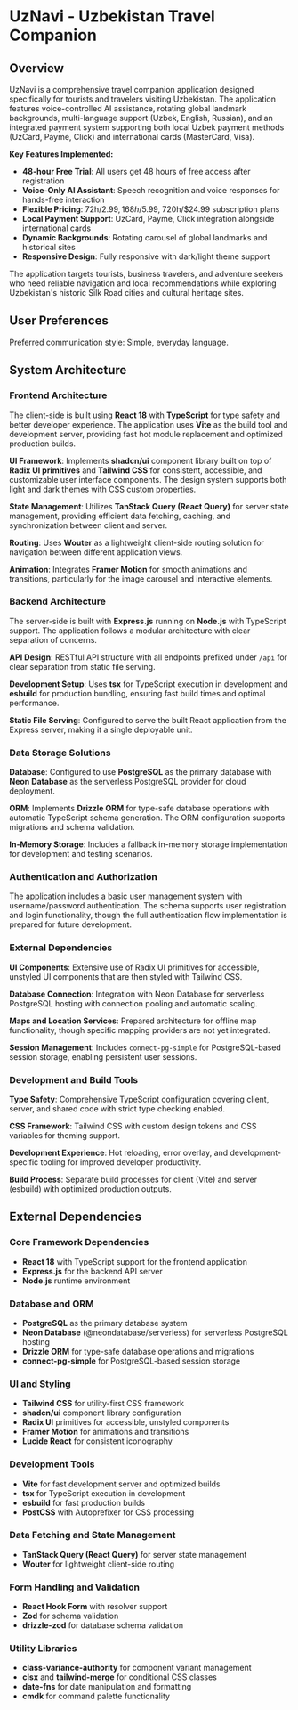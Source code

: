 # UzNavi - Uzbekistan Travel Companion

## Overview

UzNavi is a comprehensive travel companion application designed specifically for tourists and travelers visiting Uzbekistan. The application features voice-controlled AI assistance, rotating global landmark backgrounds, multi-language support (Uzbek, English, Russian), and an integrated payment system supporting both local Uzbek payment methods (UzCard, Payme, Click) and international cards (MasterCard, Visa).

**Key Features Implemented:**
- **48-hour Free Trial**: All users get 48 hours of free access after registration
- **Voice-Only AI Assistant**: Speech recognition and voice responses for hands-free interaction
- **Flexible Pricing**: 72h/$2.99, 168h/$5.99, 720h/$24.99 subscription plans
- **Local Payment Support**: UzCard, Payme, Click integration alongside international cards
- **Dynamic Backgrounds**: Rotating carousel of global landmarks and historical sites
- **Responsive Design**: Fully responsive with dark/light theme support

The application targets tourists, business travelers, and adventure seekers who need reliable navigation and local recommendations while exploring Uzbekistan's historic Silk Road cities and cultural heritage sites.

## User Preferences

Preferred communication style: Simple, everyday language.

## System Architecture

### Frontend Architecture
The client-side is built using **React 18** with **TypeScript** for type safety and better developer experience. The application uses **Vite** as the build tool and development server, providing fast hot module replacement and optimized production builds.

**UI Framework**: Implements **shadcn/ui** component library built on top of **Radix UI primitives** and **Tailwind CSS** for consistent, accessible, and customizable user interface components. The design system supports both light and dark themes with CSS custom properties.

**State Management**: Utilizes **TanStack Query (React Query)** for server state management, providing efficient data fetching, caching, and synchronization between client and server.

**Routing**: Uses **Wouter** as a lightweight client-side routing solution for navigation between different application views.

**Animation**: Integrates **Framer Motion** for smooth animations and transitions, particularly for the image carousel and interactive elements.

### Backend Architecture
The server-side is built with **Express.js** running on **Node.js** with TypeScript support. The application follows a modular architecture with clear separation of concerns.

**API Design**: RESTful API structure with all endpoints prefixed under `/api` for clear separation from static file serving.

**Development Setup**: Uses **tsx** for TypeScript execution in development and **esbuild** for production bundling, ensuring fast build times and optimal performance.

**Static File Serving**: Configured to serve the built React application from the Express server, making it a single deployable unit.

### Data Storage Solutions
**Database**: Configured to use **PostgreSQL** as the primary database with **Neon Database** as the serverless PostgreSQL provider for cloud deployment.

**ORM**: Implements **Drizzle ORM** for type-safe database operations with automatic TypeScript schema generation. The ORM configuration supports migrations and schema validation.

**In-Memory Storage**: Includes a fallback in-memory storage implementation for development and testing scenarios.

### Authentication and Authorization
The application includes a basic user management system with username/password authentication. The schema supports user registration and login functionality, though the full authentication flow implementation is prepared for future development.

### External Dependencies
**UI Components**: Extensive use of Radix UI primitives for accessible, unstyled UI components that are then styled with Tailwind CSS.

**Database Connection**: Integration with Neon Database for serverless PostgreSQL hosting with connection pooling and automatic scaling.

**Maps and Location Services**: Prepared architecture for offline map functionality, though specific mapping providers are not yet integrated.

**Session Management**: Includes `connect-pg-simple` for PostgreSQL-based session storage, enabling persistent user sessions.

### Development and Build Tools
**Type Safety**: Comprehensive TypeScript configuration covering client, server, and shared code with strict type checking enabled.

**CSS Framework**: Tailwind CSS with custom design tokens and CSS variables for theming support.

**Development Experience**: Hot reloading, error overlay, and development-specific tooling for improved developer productivity.

**Build Process**: Separate build processes for client (Vite) and server (esbuild) with optimized production outputs.

## External Dependencies

### Core Framework Dependencies
- **React 18** with TypeScript support for the frontend application
- **Express.js** for the backend API server
- **Node.js** runtime environment

### Database and ORM
- **PostgreSQL** as the primary database system
- **Neon Database** (@neondatabase/serverless) for serverless PostgreSQL hosting
- **Drizzle ORM** for type-safe database operations and migrations
- **connect-pg-simple** for PostgreSQL-based session storage

### UI and Styling
- **Tailwind CSS** for utility-first CSS framework
- **shadcn/ui** component library configuration
- **Radix UI** primitives for accessible, unstyled components
- **Framer Motion** for animations and transitions
- **Lucide React** for consistent iconography

### Development Tools
- **Vite** for fast development server and optimized builds
- **tsx** for TypeScript execution in development
- **esbuild** for fast production builds
- **PostCSS** with Autoprefixer for CSS processing

### Data Fetching and State Management
- **TanStack Query (React Query)** for server state management
- **Wouter** for lightweight client-side routing

### Form Handling and Validation
- **React Hook Form** with resolver support
- **Zod** for schema validation
- **drizzle-zod** for database schema validation

### Utility Libraries
- **class-variance-authority** for component variant management
- **clsx** and **tailwind-merge** for conditional CSS classes
- **date-fns** for date manipulation and formatting
- **cmdk** for command palette functionality